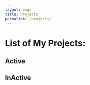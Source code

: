 ```yaml
---
layout: page
title: Projects
permalink: /projects/
---
```


# List of My Projects:



## Active




## InActive
